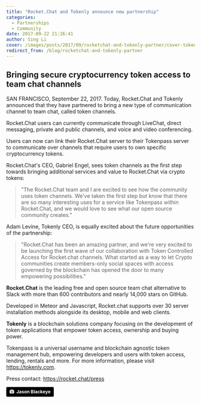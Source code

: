 ```yaml
---
title: "Rocket.Chat and Tokenly announce new partnership"
categories:
  - Partnerships
  - Community
date: 2017-09-22 21:26:41
author: Sing Li
cover: /images/posts/2017/09/rocketchat-and-tokenly-partner/cover-tokenly.jpg
redirect_from: /blog/rocketchat-and-tokenly-partner
---
```


## Bringing secure cryptocurrency token access to team chat channels

SAN FRANCISCO, September 22, 2017. Today, Rocket.Chat and Tokenly announced that they have partnered to bring a new type of communication channel to team chat, called token channels.

Rocket.Chat users can currently communicate through LiveChat, direct messaging, private and public channels, and voice and video conferencing.

Users can now can link their Rocket.Chat server to their Tokenpass server to communicate over channels that require users to own specific cryptocurrency tokens.

Rocket.Chat's CEO, Gabriel Engel, sees token channels as the first step towards bringing additional services and value to Rocket.Chat via crypto tokens:

> "The Rocket.Chat team and I are excited to see how the community uses token channels. We've taken the first step but know that there are so many interesting uses for a service like Tokenpass within Rocket.Chat, and we would love to see what our open source community creates."

Adam Levine, Tokenly CEO, is equally excited about the future opportunities of the partnership:

> "Rocket.Chat has been an amazing partner, and we're very excited to be launching the first wave of our collaboration with Token Controlled Access for Rocket.chat channels. What started as a way to let Crypto communities create members-only social spaces with access governed by the blockchain has opened the door to many empowering possibilities."

**Rocket.Chat** is the leading free and open source team chat alternative to Slack with more than 600 contributors and nearly 14,000 stars on GitHub.

Developed in Meteor and Javascript, Rocket.chat supports over 30 server installation methods alongside its desktop, mobile and web clients.

**Tokenly** is a blockchain solutions company focusing on the development of token applications that empower token access, ownership and buying power.

Tokenpass is a universal username and blockchain agnostic token management hub, empowering developers and users with token access, lending, rentals and more. For more information, please visit <a href="https://tokenly.com/" target="_blank">https://tokenly.com</a>.

Press contact: <a href="https://rocket.chat/press">https://rocket.chat/press</a>

<a style="background-color:black;color:white;text-decoration:none;padding:4px 6px;font-family:-apple-system, BlinkMacSystemFont, &quot;San Francisco&quot;, &quot;Helvetica Neue&quot;, Helvetica, Ubuntu, Roboto, Noto, &quot;Segoe UI&quot;, Arial, sans-serif;font-size:12px;font-weight:bold;line-height:1.2;display:inline-block;border-radius:3px;" href="https://unsplash.com/@jeisblack?utm_medium=referral&amp;utm_campaign=photographer-credit&amp;utm_content=creditBadge" target="_blank" rel="noopener noreferrer" title="Download free do whatever you want high-resolution photos from Jason Blackeye"><span style="display:inline-block;padding:2px 3px;"><svg xmlns="http://www.w3.org/2000/svg" style="height:12px;width:auto;position:relative;vertical-align:middle;top:-1px;fill:white;" viewBox="0 0 32 32"><title>unsplash-logo</title><path d="M20.8 18.1c0 2.7-2.2 4.8-4.8 4.8s-4.8-2.1-4.8-4.8c0-2.7 2.2-4.8 4.8-4.8 2.7.1 4.8 2.2 4.8 4.8zm11.2-7.4v14.9c0 2.3-1.9 4.3-4.3 4.3h-23.4c-2.4 0-4.3-1.9-4.3-4.3v-15c0-2.3 1.9-4.3 4.3-4.3h3.7l.8-2.3c.4-1.1 1.7-2 2.9-2h8.6c1.2 0 2.5.9 2.9 2l.8 2.4h3.7c2.4 0 4.3 1.9 4.3 4.3zm-8.6 7.5c0-4.1-3.3-7.5-7.5-7.5-4.1 0-7.5 3.4-7.5 7.5s3.3 7.5 7.5 7.5c4.2-.1 7.5-3.4 7.5-7.5z"></path></svg></span><span style="display:inline-block;padding:2px 3px;">Jason Blackeye</span></a>
